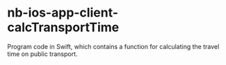 # nb-ios-app-client-calcTransportTime
Program code in Swift, which contains a function for calculating the travel time on public transport.
